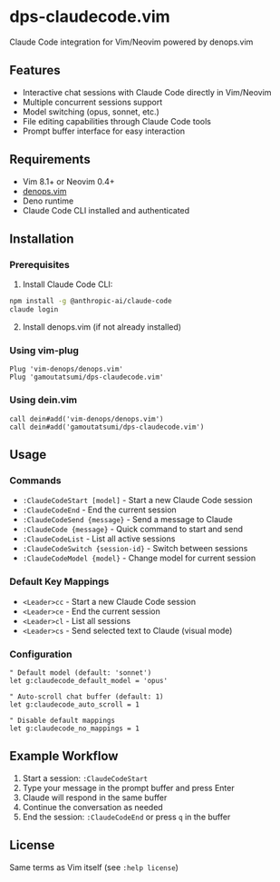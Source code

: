 # dps-claudecode.vim

Claude Code integration for Vim/Neovim powered by denops.vim

## Features

- Interactive chat sessions with Claude Code directly in Vim/Neovim
- Multiple concurrent sessions support
- Model switching (opus, sonnet, etc.)
- File editing capabilities through Claude Code tools
- Prompt buffer interface for easy interaction

## Requirements

- Vim 8.1+ or Neovim 0.4+
- [denops.vim](https://github.com/vim-denops/denops.vim)
- Deno runtime
- Claude Code CLI installed and authenticated

## Installation

### Prerequisites

1. Install Claude Code CLI:

```bash
npm install -g @anthropic-ai/claude-code
claude login
```

2. Install denops.vim (if not already installed)

### Using vim-plug

```vim
Plug 'vim-denops/denops.vim'
Plug 'gamoutatsumi/dps-claudecode.vim'
```

### Using dein.vim

```vim
call dein#add('vim-denops/denops.vim')
call dein#add('gamoutatsumi/dps-claudecode.vim')
```

## Usage

### Commands

- `:ClaudeCodeStart [model]` - Start a new Claude Code session
- `:ClaudeCodeEnd` - End the current session
- `:ClaudeCodeSend {message}` - Send a message to Claude
- `:ClaudeCode {message}` - Quick command to start and send
- `:ClaudeCodeList` - List all active sessions
- `:ClaudeCodeSwitch {session-id}` - Switch between sessions
- `:ClaudeCodeModel {model}` - Change model for current session

### Default Key Mappings

- `<Leader>cc` - Start a new Claude Code session
- `<Leader>ce` - End the current session
- `<Leader>cl` - List all sessions
- `<Leader>cs` - Send selected text to Claude (visual mode)

### Configuration

```vim
" Default model (default: 'sonnet')
let g:claudecode_default_model = 'opus'

" Auto-scroll chat buffer (default: 1)
let g:claudecode_auto_scroll = 1

" Disable default mappings
let g:claudecode_no_mappings = 1
```

## Example Workflow

1. Start a session: `:ClaudeCodeStart`
1. Type your message in the prompt buffer and press Enter
1. Claude will respond in the same buffer
1. Continue the conversation as needed
1. End the session: `:ClaudeCodeEnd` or press `q` in the buffer

## License

Same terms as Vim itself (see `:help license`)

